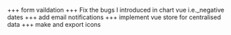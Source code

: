 +++ form vaildation
+++ Fix the bugs I introduced in chart vue
  i.e._negative dates
+++ add email notifications
+++ implement vue store for centralised data
+++ make and export icons